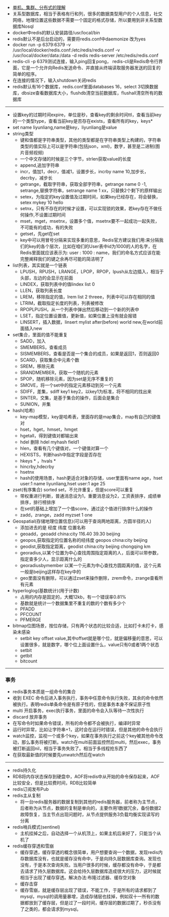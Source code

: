 - [单机、集群、分布式的理解](https://blog.csdn.net/weixin_42369687/article/details/89914131)
- 关系型数据库，相当于表格有行和列，很多的数据类型用户的个人信息，社交网络，地理位置这些数据不需要一个固定的格式存储，所以要用到非关系型数据库Nosql
- docker中redis的默认安装路径/usr/local/bin
- redis默认不是后台启动的，需要将redis.conf中daemonize 改为yes 
- docker run -p 6379:6379 -v /usr/local/docker/redis.conf:/etc/redis/redis.conf -v /usr/local/docker/data:/data -d redis redis-server /etc/redis/redis.conf
- redis-cli -p 6379测试连接，输入ping回复pong， redis-cli是Redis命令行界面，它是一个允许向Redis发送命令、并直接从终端读取服务器发送的回复的简单的程序。
- 在连接的情况下，输入shutdown关闭redis
- redis默认有16个数据库，redis.conf里面databases 16，select 3切换数据库，dbsize查看数据库大小，flushdb清空当前数据库，flushall清空所有的数据库
---
- 设置key的过期时间expire，单位是秒，查看key的剩余时间ttl，查看当前key的一个类型type，查看当前key是否存在exists，查看所有的key，keys\*
- set name liyunliang,name是key，liyunliang是value
- string类型
   - 键和值都是字符串类型，其他的类型都是在字符串类型上构建的，字符串类型的值实际上可以是字符串(包括json，xml)，数字，甚至是二进制(图片音频视频)
   - 一个中文存储的时候是三个字节，strlen获取value的长度
   - append,追加字符串
   - incr，值加1，decr，值减1，设置步长，incrby name 10,加步长，decrby，减步长
   - getrange，截取字符串，获取全部字符串，getrange name 0 -1, setrange,替换字符串，setrange name 1 xx，只替换2个剩下的原样输出
   - setex，为指定的key设置值及过期时间，如果key已经存在，将会替换，setex mykey 10 hello
   - setnx，只有不存在的时候才设置，可以实现锁的效果，若key存在不做任何操作,不设置过期时间
   - mset，mget，msetnx，设置多个值，msetnx要不一起成功一起失败，不可能有的成功，有的失败
   - getset，先get在set
   - key中可以用冒号分隔来实现多重的意思，Redis官方建议我们用:来分隔我们的key的各个层次，比如在咱们的User表中id为1000的人的名字，在Redis里面就应该表示为: user : 1000 : name，我们的命名方式应该在能完整阐释我们的键之余再尽可能的简洁明了
- list列表，其实就是一个链表
   - LPUSH，RPUSH，LRANGE，LPOP，RPOP，lpush从左边插入，相当于头部，左边的会显示在前面
   - LINDEX，获取列表中的值lindex list 0
   - LLEN，获取列表长度
   - LREM，移除指定的值，lrem list 2 threee，列表中可以存在相同的值
   - LTRIM，截取指定长度的列表，列表被修改
   - RPOPLPUSH，从一个列表中弹出然后移动到一个新的列表中
   - LSET，指定位置设置值，更新值，如果位置上没有就会报错
   - LINSERT，插入数据，linsert mylist after(before) world new,在world前面插入new
- set集合，里面的值不能重复
   - SADD，加入
   - SMEMBERS，查看成员
   - SISMEMBERS，查看是否是一个集合的成员，如果是返回1，否则返回0
   - SCARD，获取集合中元素个数
   - SREM，移除元素
   - SRANDMEMBER，获取一个随机的元素
   - SPOP，随机移除元素，因为set是无序不重复的
   - SMOVE，将一个set中的指定元素移动到另一个元素
   - SDIFF，差集，sdiff key1 key2，以key1为标准，将不相同的找出来
   - SINTER，交集，是基于集合的操作，后面会是集合
   - SUNION，并集
- hash(哈希)
   - key-map模型，key是哈希表，里面存的是map集合，map有自己的键值对
   - hset，hget，hmset，hmget
   - hgetall，得到键值对都输出来
   - hdel 删除 hdel myhash field1
   - hlen，查看有几个键值对，一个键值对算一个
   - HEXISTS，判断hash中指定字段是否存在
   - hkeys \* ，hvals \*
   - hincrby,hdecrby
   - hsetnx
   - hash的使用场景，hash更适合对象的存储，user里面有name age，hset user:1 name liyunliang,hset user:1 age 25
- zset(有序集合) sorted set，不允许重复，但是score可以重复
   - 带权重进行判断，普通消息设为1，重要消息设为2，工资表排序，成绩单排序，排行榜排序
   - 在set的基础上增加了一个值score，通过这个值进行排序什么的操作
   - zadd，zrange，zadd myzset 1 one
- Geospatial(存储地理位置信息)(可以用于查询两地距离，方圆半径的人)
   - 添加进去的是 经度 纬度 位置名称
   - geoadd，geoadd china:city 116.40 39.30 beijing
   - geopos,获取指定的位置名称的经纬度 geopos china:city beijing
   - geodist,获取指定距离，geodist china:city beijing chongqing km
   - georadius,以某个位置为中心查找周围指定距离的人，后面可以带参数，指定查多少人，显示距离什么的
   - georadiusbymember 以某一个元素为中心查找方圆距离的值，这个元素一般是beijing这样存在key中的
   - geo里面没有删除，可以通过zset来操作删除，zrem命令，zrange查看所有元素
- hyperloglog(基数统计)(用于计数)
   - 占用的内存是固定的，大概12kb，有一个错误率0.81%
   - 基数就是统计一个数据集里不重复的数的个数有多少个
   - PFADD 
   - PFCOUNT
   - PFMERGE
- bitmap位图场景，按位存储，只有两个状态的比较合适，比如打卡未打卡，感染未感染
   - setbit key offset value,其中offset就是哪个位，就是偏移量的意思，可以设置很多，就是数字，哪个位上面设置什么，value只有0或者1两个状态
   - setbit
   - getbit
   - bitcount
----
### 事务
- redis事务本质是一组命令的集合
- 收到 EXEC 命令后进入事务执行，事务中任意命令执行失败，其余的命令依然被执行。表明redis单条命令是有原子性的，但是事务本身不保证原子性
- multi 开启事务，exec执行事务，里面的命令会入队等待一次性执行
- discard 放弃事务
- 在写命令时如果命令错误，所有的命令都不会被执行，编译时异常
- 运行时异常，比如让字符串+1，这时会在运行时错误，但是其他的命令会执行
- watch监控，监视一个或多个key，如果在事务执行之前这个key被其他命令改动，那么事务将被打断。watch在multi前面监控然后multi，然后exec，事务被打断返回nil，相当于事务失败了。相当于多线程抢东西了
- 在获取最新值的时候要先unwatch然后在watch
---
- redis持久化
- RDB将内存状态保存到硬盘中，AOF将redis中从开始的命令保存起来，AOF比较安全，但是比较费时间，RDB比较简单
- redis订阅发布Pub
- redis主从复制
   - 将一台redis服务器的数据复制到其他的redis服务器，前者称为主节点，后者称为从节点，数据的复制是单向的，主要作用1数据冗余，备份数据2故障恢复，当主节点出现问题时，从节点提供服务3负载均衡实现读写的分离
- redis哨兵模式(sentinel)
   - 主机挂掉之后，自动选择一个从机顶上，如果主机后来好了，只能当个从机了
- redis缓存穿透和雪崩
   - 缓存穿透，缓存穿透的概念很简单，用户想要查询一个数据，发现redis内存数据库没有，也就是缓存没有命中，于是向持久层数据库查询。发现也没有，于是本次查询失败。当用户很多的时候，缓存都没有命中，于是都去请求了持久层数据库。这会给持久层数据库造成很大的压力，这时候就相当于出现了缓存穿透。解决办法:布隆过滤器、缓存空对象
   - 缓存击穿
   - 缓存雪崩，就是缓存层出现了错误，不能工作，于是所有的请求都到了mysql，mysql的调用量暴增，造成存储层也挂掉，例如双十一所有的数据都放到了缓存层，但是过了一段时间，缓存层的数据过期了，秒杀没有了之类的，都会请求到mysql。



